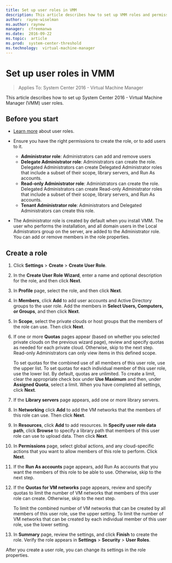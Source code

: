 ```yaml
---
title: Set up user roles in VMM
description: This article describes how to set up VMM roles and permissions
author:  rayne-wiselman
ms.author: raynew
manager:  cfreemanwa
ms.date:  2016-09-22
ms.topic:  article
ms.prod:  system-center-threshold
ms.technology:  virtual-machine-manager
---
```



# Set up user roles in VMM

>Applies To: System Center 2016 - Virtual Machine Manager


This article describes how to set up System Center 2016 - Virtual Machine Manager (VMM) user roles.

## Before you start

- [Learn more](manage-permissions-overview.md#role-based-security) about user roles.
- Ensure you have the right permissions to create the role, or to add users to it.

    - **Administrator role**: Administrators can add and remove users
    - **Delegate Administrator role**: Administrators can create the role. Delegated Administrators can create Delegated Administrator roles that include a subset of their scope, library servers, and Run As accounts.
    - **Read-only Administrator role**: Administrators can create the role. Delegated Administrators can create Read-only Administrator roles that include a subset of their scope, library servers, and Run As accounts.
    - **Tenant Administrator role**: Administrators and Delegated Administrators can create this role.
- The Administrator role is created by default when you install VMM. The user who performs the installation, and all domain users in the Local Admistrators group on the server, are added to the Administrator role. You can add or remove members in the role properties.

## Create a role

1.  Click **Settings** > **Create** > **Create User Role**.
2.  In the **Create User Role Wizard**, enter a name and optional description for the role, and then click **Next**.
3.  In **Profile** page, select the role, and then click **Next**.
4.  In **Members**, click **Add** to add user accounts and Active Directory groups to the user role. Add the members in **Select Users, Computers, or Groups**, and then click **Next**.
5.  In **Scope**, select the private clouds or host groups that the members of the role can use. Then click **Next**.
6.  If one or more **Quotas** pages appear (based on whether you selected private clouds on the previous wizard page), review and specify quotas as needed for each private cloud. Otherwise, skip to the next step. Read-only Administrators can only view items in this defined scope.

    To set quotas for the combined use of all members of this user role, use the upper list. To set quotas for each individual member of this user role, use the lower list. By default, quotas are unlimited. To create a limit, clear the appropriate check box under **Use Maximum** and then, under **Assigned Quota**, select a limit. When you have completed all settings, click **Next**.

7. If the **Library servers** page appears, add one or more library servers.
8. In **Networking** click **Add** to add the VM networks that the members of this role can use. Then click **Next**.
9. In **Resources**, click **Add** to add resources. In **Specify user role data path**, click **Browse** to specify a library path that members of this user role can use to upload data. Then click **Next**.
10. In **Permissions** page, select global actions, and any cloud-specific actions that you want to allow members of this role to perform. Click **Next**.
11. If the **Run As accounts** page appears, add Run As accounts that you want the members of this role to be able to use. Otherwise, skip to the next step.
12. If the **Quotas for VM networks** page appears, review and specify quotas to limit the number of VM networks that members of this user role can create. Otherwise, skip to the next step.

    To limit the combined number of VM networks that can be created by all members of this user role, use the upper setting. To limit the number of VM networks that can be created by each individual member of this user role, use the lower setting.

13. In **Summary** page, review the settings, and click **Finish** to create the role. Verify the role appears in **Settings** > **Security** > **User Roles**.


After you create a user role, you can change its settings in the role properties.
